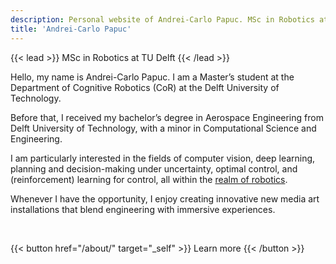 ```yaml
---
description: Personal website of Andrei-Carlo Papuc. MSc in Robotics at TU Delft
title: 'Andrei-Carlo Papuc'
---
```


{{< lead >}}
MSc in Robotics at TU Delft
{{< /lead >}}

Hello, my name is Andrei-Carlo Papuc. I am a Master’s student at the Department of Cognitive Robotics (CoR) at the Delft University of Technology.

Before that, I received my bachelor’s degree in Aerospace Engineering from Delft University of Technology, with a minor in Computational Science and Engineering. 

I am particularly interested in the fields of computer vision, deep learning, planning and decision-making under uncertainty, optimal control, and (reinforcement) learning for control, all within the [realm of robotics](/projects).

Whenever I have the opportunity, I enjoy creating innovative new media art installations that blend engineering with immersive experiences.

<br>

{{< button href="/about/" target="_self" >}}
Learn more
{{< /button >}}